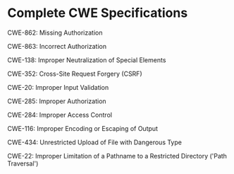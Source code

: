 

# Complete CWE Specifications

CWE-862: Missing Authorization

CWE-863: Incorrect Authorization

CWE-138: Improper Neutralization of Special Elements

CWE-352: Cross-Site Request Forgery (CSRF)

CWE-20: Improper Input Validation

CWE-285: Improper Authorization

CWE-284: Improper Access Control

CWE-116: Improper Encoding or Escaping of Output

CWE-434: Unrestricted Upload of File with Dangerous Type

CWE-22: Improper Limitation of a Pathname to a Restricted Directory ('Path Traversal')